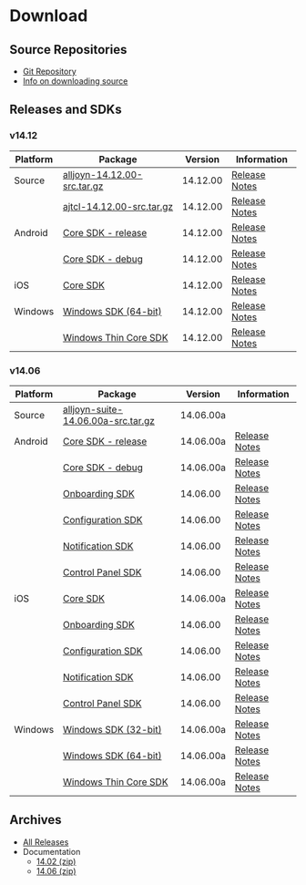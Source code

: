# Download

## Source Repositories
* [Git Repository][git-repo]
* [Info on downloading source][download-source-info]

## Releases and SDKs
### v14.12
|Platform  |Package   |Version   |Information
|----------|----------|----------|-----------
|Source    |[alljoyn-14.12.00-src.tar.gz][source-alljoyn-1412]|14.12.00|[Release Notes][core-notes-1412]
|          |[ajtcl-14.12.00-src.tar.gz][source-ajtcl-1412]|14.12.00|[Release Notes][core-notes-1412]
|Android   |[Core SDK - release][android-core-rel-1412]|14.12.00|[Release Notes][core-notes-1412]
|          |[Core SDK - debug][android-core-debug-1412]|14.12.00|[Release Notes][core-notes-1412]
|iOS       |[Core SDK][ios-core-1412]                  |14.12.00|[Release Notes][core-notes-1412]
|Windows   |[Windows SDK (64-bit)][win-64bit-core-1412]|14.12.00|[Release Notes][core-notes-1412]
|          |[Windows Thin Core SDK][win-thin-1412]     |14.12.00|[Release Notes][core-notes-1412]

### v14.06
|Platform  |Package   |Version   |Information
|----------|----------|----------|-----------
|Source    |[alljoyn-suite-14.06.00a-src.tar.gz][source-suite]|14.06.00a|&nbsp;
|Android   |[Core SDK - release][android-core-rel]|14.06.00a|[Release Notes][core-notes]
|          |[Core SDK - debug][android-core-debug]|14.06.00a|[Release Notes][core-notes]
|          |[Onboarding SDK][android-onboarding]  |14.06.00 |[Release Notes][base-services-notes]
|          |[Configuration SDK][android-config]   |14.06.00 |[Release Notes][base-services-notes]
|          |[Notification SDK][android-notif]     |14.06.00 |[Release Notes][base-services-notes]
|          |[Control Panel SDK][android-controlpanel]|14.06.00 |[Release Notes][base-services-notes]
|iOS       |[Core SDK][ios-core]                  |14.06.00a|[Release Notes][core-notes]
|          |[Onboarding SDK][ios-onboarding]      |14.06.00 |[Release Notes][base-services-notes]
|          |[Configuration SDK][ios-config]       |14.06.00 |[Release Notes][base-services-notes]
|          |[Notification SDK][ios-notif]         |14.06.00 |[Release Notes][base-services-notes]
|          |[Control Panel SDK][ios-controlpanel] |14.06.00 |[Release Notes][base-services-notes]
|Windows   |[Windows SDK (32-bit)][win-32bit-core]|14.06.00a|[Release Notes][core-notes]
|          |[Windows SDK (64-bit)][win-64bit-core]|14.06.00a|[Release Notes][core-notes]
|          |[Windows Thin Core SDK][win-thin]     |14.06.00a|[Release Notes][core-notes]

## Archives

* [All Releases][all-releases]
* Documentation
  * [14.02 (zip)][14-02-00-zip]
  * [14.06 (zip)][14-06-00-zip]

[core-notes-1412]: https://wiki.allseenalliance.org/core/core_14.12_release_review
[source-alljoyn-1412]: https://allseenalliance.org/releases/alljoyn/14.12/alljoyn-14.12.00-src.tar.gz
[source-ajtcl-1412]: https://allseenalliance.org/releases/alljoyn/14.12/ajtcl-14.12.00-src.tar.gz
[android-core-rel-1412]: https://allseenalliance.org/releases/alljoyn/14.12/alljoyn-14.12.00-android-sdk-rel.zip
[android-core-debug-1412]: https://allseenalliance.org/releases/alljoyn/14.12/alljoyn-14.12.00-android-sdk-dbg.zip
[ios-core-1412]: https://allseenalliance.org/releases/alljoyn/14.12/alljoyn-14.12.00-osx_ios-sdk.zip
[win-64bit-core-1412]: https://allseenalliance.org/releases/alljoyn/14.12/alljoyn-14.12.00-win7x64vs2013-sdk.zip
[win-thin-1412]: https://allseenalliance.org/releases/alljoyn/14.12/alljoyn-14.12.00-thin_client-sdk-windows.zip

[source-suite]: https://allseenalliance.org/releases/alljoyn/14.06.00/alljoyn-suite-14.06.00a-src.tar.gz
[git-repo]: https://git.allseenalliance.org/cgit
[download-source-info]: https://wiki.allseenalliance.org/develop/downloading_the_source

[android-core-rel]: https://allseenalliance.org/releases/alljoyn/14.06.00/alljoyn-14.06.00a-android-sdk-rel.zip
[android-core-debug]: https://allseenalliance.org/releases/alljoyn/14.06.00/alljoyn-14.06.00a-android-sdk-dbg.zip
[android-onboarding]: https://allseenalliance.org/releases/alljoyn/14.06.00/alljoyn-onboarding-service-framework-14.06.00-android-sdk-rel.zip
[android-config]: https://allseenalliance.org/releases/alljoyn/14.06.00/alljoyn-config-service-framework-14.06.00-android-sdk-rel.zip
[android-notif]: https://allseenalliance.org/releases/alljoyn/14.06.00/alljoyn-notification-service-framework-14.06.00-android-sdk-rel.zip
[android-controlpanel]: https://allseenalliance.org/releases/alljoyn/14.06.00/alljoyn-controlpanel-service-framework-14.06.00-android-sdk-rel.zip

[ios-core]: https://allseenalliance.org/releases/alljoyn/14.06.00/alljoyn-14.06.00a-osx_ios-sdk.zip
[ios-onboarding]: https://allseenalliance.org/releases/alljoyn/14.06.00/alljoyn-onboarding-service-framework-14.06.00-ios-sdk-rel.zip
[ios-config]: https://allseenalliance.org/releases/alljoyn/14.06.00/alljoyn-config-service-framework-14.06.00-ios-sdk-rel.zip
[ios-notif]: https://allseenalliance.org/releases/alljoyn/14.06.00/alljoyn-notification-service-framework-14.06.00-ios-sdk-rel.zip
[ios-controlpanel]: https://allseenalliance.org/releases/alljoyn/14.06.00/alljoyn-controlpanel-service-framework-14.06.00-ios-sdk-rel.zip

[win-32bit-core]: https://allseenalliance.org/releases/alljoyn/14.06.00/alljoyn-14.06.00a-win7x86vs2012-sdk.zip
[win-64bit-core]: https://allseenalliance.org/releases/alljoyn/14.06.00/alljoyn-14.06.00a-win7x64vs2012-sdk.zip
[win-thin]: https://allseenalliance.org/releases/alljoyn/14.06.00/alljoyn-14.06.00a-thin_client-sdk-windows.zip

[all-releases]: https://allseenalliance.org/releases/alljoyn/

[core-notes]: https://wiki.allseenalliance.org/core/core_14.06_release_review
[base-services-notes]: https://wiki.allseenalliance.org/baseservices/base_services_14.06_release_review

[14-02-00-zip]: https://allseenalliance.org/sites/default/files/archives/alljoyn-docs-14.02.00.zip
[14-06-00-zip]: https://allseenalliance.org/sites/default/files/archives/alljoyn-docs-14.06.00.zip
